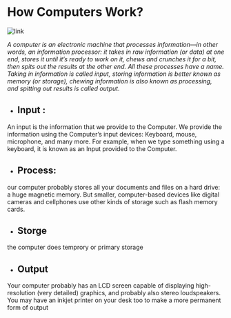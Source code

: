 
# How Computers Work? 

![link](https://images-eu.ssl-images-amazon.com/images/I/51QK8DUPoML._SX218_BO1,204,203,200_QL40_ML2_.jpg)

*A computer is an electronic machine that processes information—in other words, an information processor: it takes in raw information (or data) at one end, stores it until it’s ready to work on it, chews and crunches it for a bit, then spits out the results at the other end. All these processes have a name. Taking in information is called input, storing information is better known as memory (or storage), chewing information is also known as processing, and spitting out results is called output.*

* ## Input :
An input is the information that we provide to the Computer. We provide the information using the Computer’s input devices: Keyboard, mouse, microphone, and many more. For example, when we type something using a keyboard, it is known as an Input provided to the Computer.
* ## Process:
our computer probably stores all your documents and files on a hard drive: a huge magnetic memory. But smaller, computer-based devices like digital cameras and cellphones use other kinds of storage such as flash memory cards.
* ## Storge 

 the computer does temprory or primary storage

* ## Output 
Your computer probably has an LCD screen capable of displaying high-resolution (very detailed) graphics, and probably also stereo loudspeakers. You may have an inkjet printer on your desk too to make a more permanent form of output


